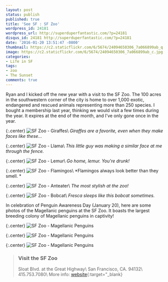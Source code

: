 ```yaml
---
layout: post
status: publish
published: true
title: 'See SF : SF Zoo'
wordpress_id: 24181
wordpress_url: http://superduperfantastic.com/?p=24181
disqus_id: 24181 http://superduperfantastic.com/?p=24181
date: '2016-01-20 13:51:47 -0800'
thumbnail: https://c2.staticflickr.com/6/5674/24094650306_7a066899ab_q.jpg
image: https://c2.staticflickr.com/6/5674/24094650306_7a066899ab_c.jpg
categories: 
- Life in SF
tags:
- zoo
- The Sunset
comments: true
---
```

Ryan and I kicked off the new year with a visit to the SF Zoo. The 100 acres in the southwestern corner of the city is home to over 1,000 exotic, endangered and rescued animals representing more than 250 species. I bought a membership last year, thinking we would visit a few times during the year. It expires at the end of the month, and I've only gone once in the year.<!--more-->

{:.center}
![SF Zoo - Giraffes](https://c2.staticflickr.com/2/1554/23493946053_b92e7cb4b9_c.jpg)\\
*Giraffes are a favorite, even when they make faces like these...*

{:.center}
![SF Zoo - Llama](https://c2.staticflickr.com/2/1470/23752891479_97c668371c_c.jpg)\\
*This little guy was making a similar face at me through the fence.*

{:.center}
![SF Zoo - Lemur](https://c2.staticflickr.com/6/5674/24094650306_7a066899ab_c.jpg)\\
*Go home, lemur. You're drunk!*

{:.center}
![SF Zoo - Flamingos](https://c2.staticflickr.com/6/5764/23752854449_e68ee30125_c.jpg)\\
*Flamingos always look better than they smell. *

{:.center}
![SF Zoo - Anteater](https://c2.staticflickr.com/6/5649/23752889619_ee1a2d3b6c_c.jpg)\\
*The most stylish at the zoo!*

{:.center}
![SF Zoo - Bobcat](https://c2.staticflickr.com/2/1482/23492435574_f26b5c7fcc_c.jpg)\\
*Fresca sleeps like this bobcat sometimes.*

In celebration of Penguin Awareness Day (January 20), here are some photos of the Magellanic penguins at the SF Zoo. It boasts the largest breeding colony of Magellanic penguins in captivity!

{:.center}
![SF Zoo - Magellanic Penguins](https://c2.staticflickr.com/2/1588/24094593566_26d51d160e_c.jpg)

{:.center}
![SF Zoo - Magellanic Penguins](https://c2.staticflickr.com/6/5694/23752878279_8a3b593736_c.jpg)

{:.center}
![SF Zoo - Magellanic Penguins](https://c2.staticflickr.com/6/5819/24012581682_03b7148a2e_c.jpg)

>### Visit the SF Zoo ###
>Sloat Blvd. at the Great Highway\\
>San Francisco, CA. 94132\\
>415.753.7080\\
>More info: [website](http://www.sfzoo.org/ "SF Zoo"){:target="_blank}

